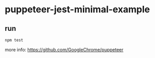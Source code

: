 # puppeteer-jest-minimal-example

## run

```
npm test
```

more info: https://github.com/GoogleChrome/puppeteer
